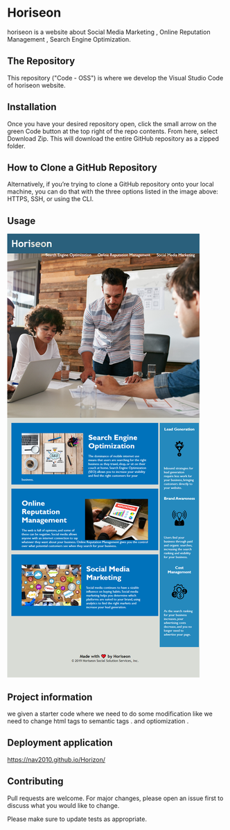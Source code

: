 # Horiseon

horiseon is a website about Social Media Marketing , Online Reputation Management , Search Engine Optimization.


## The Repository

This repository ("Code - OSS") is where we develop the Visual Studio Code of horiseon website.

## Installation
Once you have your desired repository open, click the small arrow on the green Code button at the top right of the repo contents. From here, select Download Zip. This will download the entire GitHub repository as a zipped folder. 

## How to Clone a GitHub Repository
Alternatively, if you’re trying to clone a GitHub repository onto your local machine, you can do that with the three options listed in the image above: HTTPS, SSH, or using the CLI. 


## Usage
![alt text](assets/images/finpage.png)

## Project information
we given a starter code where we need to do some modification  like we need to change html tags to semantic tags .  and optiomization . 

## Deployment application
https://nav2010.github.io/Horizon/

## Contributing

Pull requests are welcome. For major changes, please open an issue first
to discuss what you would like to change.

Please make sure to update tests as appropriate.

